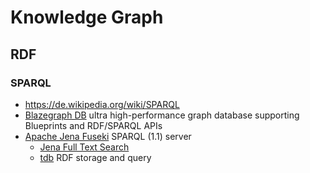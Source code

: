 # Knowledge Graph

## RDF

### SPARQL

* https://de.wikipedia.org/wiki/SPARQL
* [Blazegraph DB](https://blazegraph.com/) ultra high-performance graph database supporting Blueprints and RDF/SPARQL APIs
* [Apache Jena Fuseki](https://jena.apache.org/documentation/fuseki2/) SPARQL (1.1) server
  + [Jena Full Text Search](https://jena.apache.org/documentation/query/text-query.html)
  + [tdb](https://jena.apache.org/documentation/tdb/index.html) RDF storage and query
